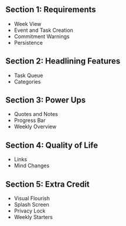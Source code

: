 ## Section 1: Requirements
- Week View
- Event and Task Creation
- Commitment Warnings
- Persistence

## Section 2: Headlining Features
- Task Queue
- Categories

## Section 3: Power Ups
- Quotes and Notes
- Progress Bar
- Weekly Overview

## Section 4: Quality of Life
- Links
- Mind Changes

## Section 5: Extra Credit
- Visual Flourish
- Splash Screen
- Privacy Lock
- Weekly Starters